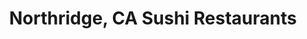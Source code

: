 ---
layout: city
title: Northridge, CA Sushi Restaurants
permalink: /california/northridge/
stateAbbr: CA
stateName: California
cityName: Northridge
---
